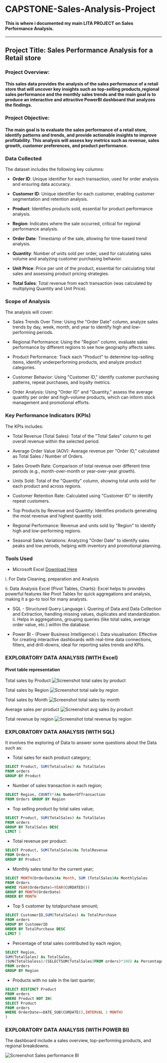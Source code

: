 # CAPSTONE-Sales-Analysis-Project
#### This is where i documented my main LITA PROJECT on Sales Performance Analysis.
---

## Project Title: Sales Performance Analysis for a Retail store 

### Project Overview: 
#### This sales data provides the analysis of the sales performance of a retail store that will uncover key insights such as top-selling products,regional sales performance and the monthly sales trends and the main goal is to produce an interactive and attractive PowerBI dashboard that analyzes the findings.


### Project Objective: 
#### The main goal is to evaluate the sales performance of a retail store, identify patterns and trends, and provide actionable insights to improve profitability. This analysis will assess key metrics such as revenue, sales growth, customer preferences, and product performance.


### Data Collected 

The dataset includes the following key columns:

-  **Order ID**: Unique identifier for each transaction, used for order analysis and ensuring data accuracy.

-  **Customer ID**: Unique identifier for each customer, enabling customer segmentation and retention analysis.

-  **Product**: Identifies products sold, essential for product performance analysis.

-  **Region**: Indicates where the sale occurred, critical for regional performance analysis.

-  **Order Date**: Timestamp of the sale, allowing for time-based trend analysis.

-  **Quantity**: Number of units sold per order, used for calculating sales volume and analyzing customer purchasing behavior.

-  **Unit Price**: Price per unit of the product, essential for calculating total sales and assessing product pricing strategies.

-  **Total Sales**: Total revenue from each transaction (was calculated by multiplying Quantity and Unit Price).


### Scope of Analysis

The analysis will cover:
-  Sales Trends Over Time: Using the "Order Date" column, analyze sales trends by day, week, month, and year to identify high and low-performing periods.

-  Regional Performance: Using the "Region" column, evaluate sales performance by different regions to see how geography affects sales.

-  Product Performance: Track each "Product" to determine top-selling items, identify underperforming products, and analyze product categories.

-  Customer Behavior: Using "Customer ID," identify customer purchasing patterns, repeat purchases, and loyalty metrics.

-  Order Analysis: Using "Order ID" and "Quantity," assess the average quantity per order and high-volume products, which can inform stock management and promotional efforts.




### Key Performance Indicators (KPIs)
The KPIs includes:

-  Total Revenue (Total Sales): Total of the "Total Sales" column to get overall revenue within the selected period.

-  Average Order Value (AOV): Average revenue per "Order ID," calculated as Total Sales / Number of Orders.

-  Sales Growth Rate: Comparison of total revenue over different time periods (e.g., month-over-month or year-over-year growth).

-  Units Sold: Total of the "Quantity" column, showing total units sold for each product and across regions.

-  Customer Retention Rate: Calculated using "Customer ID" to identify repeat customers.

-  Top Products by Revenue and Quantity: Identifies products generating the most revenue and highest quantity sold.

-  Regional Performance: Revenue and units sold by "Region" to identify high and low-performing regions.

-  Seasonal Sales Variations: Analyzing "Order Date" to identify sales peaks and low periods, helping with inventory and promotional planning. 



### Tools Used

-  Microsoft Excel [Download Here](https:microsoft.com)

i.  For Data Cleaning, preparation and Analysis

ii. Data Analysis
Excel (Pivot Tables, Charts): Excel helps to provides powerful features like Pivot Tables for quick aggregations and analysis, making it a go-to tool for many analysts.


-  SQL - Structured Query Language
i.   Quering of Data and Data Collection and Extraction, handling missing values, duplicates and standardization.
ii.  Helps in aggregations, grouping queries (like total sales, average order value, etc.) within the database.

-  Power BI - (Power Business Intelligence)
i.  Data visualisation: Effective for creating interactive dashboards with real-time data connections, filters, and drill-downs, ideal for reporting sales trends and KPIs.


### EXPLORATORY DATA ANALYSIS (WITH Excel)
#### Pivot table representation 
Total sales by Product
![Screenshot total sales by product](https://github.com/user-attachments/assets/e1135739-6a7e-4e26-b1ca-beb9a0ef4a25)

Total sales by Region
![Screenshot total sale by region](https://github.com/user-attachments/assets/99b22fd9-176e-4ae3-bba9-f73061e5a314)

Total sales by Month
![Screenshot total sales by month](https://github.com/user-attachments/assets/811f38e2-7d6d-4f61-ab15-2907ff77e1ac)

Average sales per product
![Screenshot avg sales by product](https://github.com/user-attachments/assets/e93289d4-9dcb-4953-9a90-69d220210ce6)

Total revenue by region
![Screenshot total revenue by region](https://github.com/user-attachments/assets/2d061f2f-6e66-470b-b01c-ad76ac87eb92)


### EXPLORATORY DATA ANALYSIS (WITH SQL)
It involves the exploring of Data to answer some questions about the Data such as:

-  Total sales for each product category;
```SQL
SELECT Product, SUM(Totalsales) As TotalSales
FROM orders
GROUP BY Product
```
-  Number of sales transaction in each region;
```SQL
SELECT Region, COUNT(*)As NumberOfTransaction
FROM Orders GROUP BY Region
```
-  Top selling product by total sales value;
```SQL
SELECT Product, SUM(TotalSales) As TotalSales
FROM orders
GROUP BY TotalSales DESC
LIMIT 1
```
-  Total revenue per product:
  ```SQL
SELECT Product, SUM(TotalSales)As TotalRevenue
FROM Orders
GROUP BY Product
```
- Monthly sales total for the current year;
```SQL
SELECT MONTH(OrderDate)As Month, SUM (TotalSales)As MonthlySales
FROM Orders
WHERE YEAR(OrderDate)=YEAR(CURDATED())
GROUP BY MONTH(OrderDate)
ORDER BY MONTH
```

-  Top 5 customer by totalpurchase amount;
```SQL
SELECT CustomerID,SUM(TotalSales) As TotalPurchase
FROM orders
GROUP BY CustomerID
ORDER BY TotalPurchase DESC
LIMIT 5
```
-  Percentage of total sales contributed by each region;
```SQL
SELECT Region,
SUM(TotalSales) As TotalSales,
(SUN(TotalSaless)/(SELECTSUM(TotalSales)FROM orders)*100) As PercentageOfTotalSales
FROM orders
GROUP BY Region
```
-  Products with no sale in the last quarter;
```SQL
SELECT DISTINCT Product
FROM orders
WHERE Product NOT IN(
SELECT Product
FROM orders
WHERE OrderDate>=DATE_SUB(CURDATE(),INTERVAL 3 MONTH)
)
```
### EXPLORATORY DATA ANALYSIS (WITH POWER BI)
The dashboard include a sales overview, top-performing products, and regional breakdowns.


![Screenshot Sales performance BI](https://github.com/user-attachments/assets/c09afd91-e948-4161-9371-5d4b5519c0f8)
